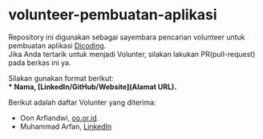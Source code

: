 # volunteer-pembuatan-aplikasi
Repository ini digunakan sebagai sayembara pencarian volunteer untuk pembuatan aplikasi 
[Dicoding](www.dicoding.com).<br>
Jika Anda tertarik untuk menjadi Volunter, silakan lakukan PR(pull-request) pada berkas ini ya.<br>

Silakan gunakan format berikut:<br>
**\* Nama, [LinkedIn/GitHub/Website](Alamat URL).**  

Berikut adalah daftar Volunter yang diterima:
* Oon Arfiandwi, [oo.or.id](https://oo.or.id).
* Muhammad Arfan, [LinkedIn](https://www.linkedin.com/in/muhammad-arfan-933913293/)
